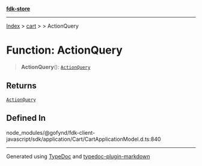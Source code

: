 [**fdk-store**](../../../README.md)
***

[Index](../../../API.md) > [cart](../../README.md) > [<internal>](../README.md) > ActionQuery

# Function: ActionQuery

> **ActionQuery**(): [`ActionQuery`](../type-aliases/type-alias.ActionQuery.md)

## Returns

[`ActionQuery`](../type-aliases/type-alias.ActionQuery.md)

## Defined In

node\_modules/@gofynd/fdk-client-javascript/sdk/application/Cart/CartApplicationModel.d.ts:840

***
Generated using [TypeDoc](https://typedoc.org/) and [typedoc-plugin-markdown](https://www.npmjs.com/package/typedoc-plugin-markdown)
